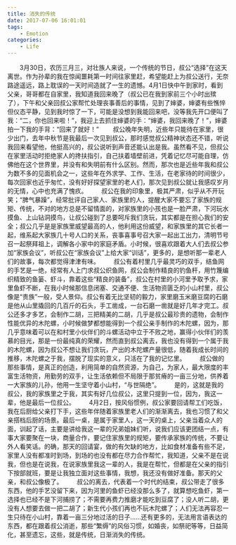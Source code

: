 ```yaml
---
title: 消失的传统
date: 2017-07-06 16:01:01
tags:
    - Emotion
categories:
    - Life
---
```

&#8195;&#8195;3月30日，农历三月三，对壮族人来说，一个传统的节日，叔公“选择”在这天离世。作为孙辈的我在惊闻噩耗第一时间往家里赶，希望能赶上为叔公送行，无奈路途遥远，路上耽误的一天时间造就了一生的遗憾。4月1日快中午到家时，看到父亲，哥哥都在自家里，我知道我回来晚了（叔公已在我到家前三个小时出殡了），下午和父亲回叔公家帮忙处理丧事善后的事情，见到了婶婆，婶婆有些憔悴但仪态平静，见到我时惊了一下，可能是没想到我能回来吧，没等我先开口便叫了我：“二，你也回来啦！”，我迎上去抓住婶婆的手：“婶婆，我回来晚了！”，婶婆拍一下我的手背：“回来了就好！”
&#8195;&#8195;叔公晚年失明，近些年只能待在家里，很少出门，去年中秋节是我最后一次见到叔公，那时感觉叔公精神状态还不错，听说我回来看望他，他挺高兴的，叔公说听到声音还能认出是我。虽然看不见，但叔公在家里活动时拒绝家人的搀扶指引，自己扶着墙壁前进，凭着记忆尽可能自理，仿佛他在这个世界里，并没有和失明前有什么区别。然而，那次也是近些年我和叔公为数不多的见面机会之一，这些年在外求学、工作、生活，在老家待的时间很少，每次回家也近乎匆忙，没有好好探望家里的老人们，那次见到叔公就让我感叹岁月的无情，心中也充满了愧疚。
&#8195;&#8195;叔公在我的印象里，极其严肃，似乎从不开玩笑；“脾气暴躁”，经常批评自己家人、家族里的人，提醒大家不要忘了家族的规矩、传统，不对的地方总是不留情面的，对家族里的小孩也是一脸严肃，下河玩水摸鱼、上山钻洞摸鸟，让叔公碰到了总要呵斥我们贪玩，其实都是在担心我们的安全；叔公几乎是是家族里威望最高的人，他利用这份威望，和家族里的其它长者一起，维系起大家族几十号人口的关系，丧事喜事号召大家一起出工出力，清明节号召一起祭拜祖上，调解各小家中的家庭矛盾。小时候，很喜欢跟着大人们去叔公参加“家族会议”，听叔公在“家族会议”上给大家“训话”，更多的，是想听那一辈老人们的故事，每次都觉得津津有味。<!-- more -->
&#8195;&#8195;叔公有着村里几乎最灵巧的双手，结鱼网的手艺是一绝，经常有人上门求叔公织鱼网，叔公会制作精良的钓鱼杆，用竹篾编织精致的鱼篓、虾斗，靠着这些“精良的装备”，叔公在村里的小河里予取予求，家里鱼虾不断，在我小时候那信息闭塞、交通不便、生活物资匮乏的小山村里，叔公像是“贵族”一般，受人景仰。叔公有着无比坚韧的毅力，家里磨玉米磨豆腐的石磨是他从山里撬回的几百斤的石头，手工凿成，一台石磨一凿就是好几年才完工。叔公还多才多艺，会制作二胡，三把精美的二胡，几乎是叔公最珍贵的遗物，会制作性能优异的木陀螺，小时候做梦都想能得到一个叔公亲手制作的木陀螺，因为，那几乎意味着可以在和村里小伙伴们的斗螺活动中立于不败之地，赢得小伙伴们的羡慕的目光，那是一份最纯真的荣耀，然而直到叔公离去，我也没有得到一个属于我的木陀螺，因为叔公不想让我们贪玩，产出的木陀螺产量很低，随着我成长时间的推移，木陀螺之于我，摆脱了现实的意义，只活在了我的记忆里。
&#8195;&#8195;叔公做的那些事情，是真正的创造，利用简单的自然资源，为自己，为家人，最大限度的丰富生活物资，用勤劳的双手，让生活依赖但不局限于那贫瘠的一亩三分地，供养着一大家族的儿孙，他用一生坚守着小山村，“与世隔绝”。
&#8195;&#8195;是的，这就是我的叔公，我的家族里之于我，其实有好几位叔公，这里只提到一位，因为，我这一辈，他是最后一位叔公。
&#8195;&#8195;4月2日，按风俗惯例，叔公家要回请帮工们吃饭，我在后厨给父亲打下手，这些年伴随着家族里老人们的渐渐离去，我也习惯了和父亲搭档后厨的场景。最后一桌，是属于家里人，这一天的桌上，父亲当着众人的面，训起了话，主要是讲给我这一辈的兄弟姐妹们听，说我们应该更团结一点，有事大家要聚在一块，商量合作，要记住家族里的规矩，要传承家族的传统，不要让外人看笑话。的确，那天的回请宴，做的有欠缺的地方，比如食材准备有些不足，家里人没有都准时到场，到场的也没有都在尽力合作帮忙，我知道，父亲不是在说我，但也是在说我，在说家族里我这一辈的人，我是在帮忙，但都是在父亲的指引下按部就班，要是让我独立面对这些事情，我想，我还没有做好准备。那天的父亲，和叔公像极了。
&#8195;&#8195;叔公的离去，代表着一个时代的结束，叔公带走了很多东西，他的手艺没留下来，因为河里的鱼虾已经没那么多了，就算想吃鱼虾，第一选择也已经不是下河捕捞了；不需要再费力推磨才能吃到豆腐了；没人听二胡，更没有人想要去做一把二胡了；新生代小孩们再也不玩木陀螺了；人们无法再容忍一生只待在小山村，靠着一亩三分地过活的日子......还有更多的，无法用言语表达的东西，都在跟着叔公消逝，那些“繁缛”的风俗习惯，如婚丧，如祭祀等等，日益简化，甚至遗忘，这些，就是传统，日渐消失的传统。